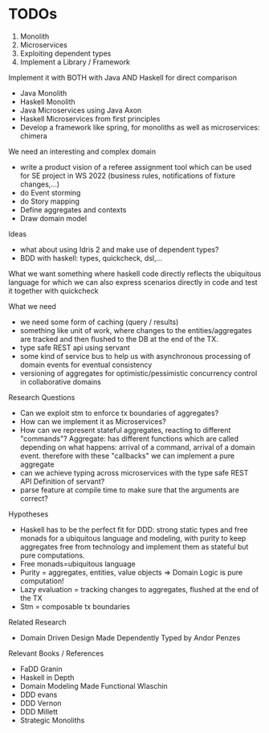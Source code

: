 # TODOs

1. Monolith
2. Microservices
3. Exploiting dependent types
4. Implement a Library / Framework

Implement it with BOTH with Java AND Haskell for direct comparison
- Java Monolith
- Haskell Monolith
- Java Microservices using Java Axon
- Haskell Microservices from first principles
- Develop a framework like spring, for monoliths as well as microservices: chimera

We need an interesting and complex domain
- write a product vision of a referee assignment tool which can be used for SE project in WS 2022 (business rules, notifications of fixture changes,...) 
- do Event storming
- do Story mapping
- Define aggregates and contexts
- Draw domain model


Ideas
- what about using Idris 2 and make use of dependent types?
- BDD with haskell: types, quickcheck, dsl,...

What we want
something where haskell code directly reflects the ubiquitous language for which we can also express scenarios directly in code and test it together with quickcheck

What we need
- we need some form of caching (query / results) 
- something like unit of work, where changes to the entities/aggregates are tracked and then flushed to the DB at the end of the TX.
- type safe REST api using servant
- some kind of service bus to help us with asynchronous processing of domain events for eventual consistency
- versioning of aggregates for optimistic/pessimistic concurrency control in collaborative domains

Research Questions
- Can we exploit stm to enforce tx boundaries of aggregates?
- How can we implement it as Microservices?
- How can we represent stateful aggregates, reacting to different "commands"? Aggregate: has different functions which are called depending on what happens: arrival of a command, arrival of a domain event. therefore with these "callbacks" we can implement a pure aggregate
- can we achieve typing across microservices with the type safe REST API Definition of servant?
- parse feature at compile time to make sure that the arguments are correct?

Hypotheses
- Haskell has to be the perfect fit for DDD: strong static types and free monads for a ubiquitous language and modeling, with purity to keep aggregates free from technology and implement them as stateful but pure computations. 
- Free monads=ubiquitous language
- Purity = aggregates, entities, value objects => Domain Logic is pure computation!
- Lazy evaluation = tracking changes to aggregates, flushed at the end of the TX
- Stm = composable tx boundaries

Related Research
- Domain Driven Design Made Dependently Typed by Andor Penzes

Relevant Books / References
- FaDD Granin
- Haskell in Depth
- Domain Modeling Made Functional Wlaschin
- DDD evans
- DDD Vernon
- DDD Millett
- Strategic Monoliths
